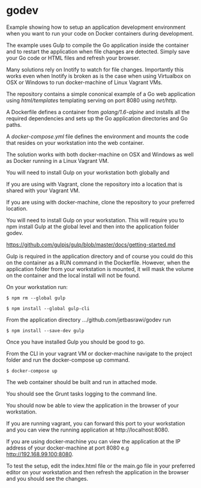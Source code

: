 # godev

Example showing how to setup an application development environment when you want to run your code on Docker containers during development.

The example uses Gulp to compile the Go application inside the container and to restart the application when file changes are detected. Simply save your Go code or HTML files and refresh your browser.

Many solutions rely on Inotify to watch for file changes. Importantly this works even when Inotify is broken as is the case when using Virtualbox on OSX or Windows to run docker-machine of Linux Vagrant VMs.

The repository contains a simple cononical example of a Go web application using *html/templates* templating serving on port 8080 using *net/http*.

A Dockerfile defines a container from *golang/1.6-alpine* and installs all the required dependencies and sets up the Go application directories and Go paths.

A *docker-compose.yml* file defines the environment and mounts the code that resides on your workstation into the web container.

The solution works with both docker-machine on OSX and Windows as well as Docker running in a Linux Vagrant VM.

You will need to install Gulp on your workstation both globally and 

If you are using with Vagrant, clone the repository into a location that is shared with your Vagrant VM.

If you are using with docker-machine, clone the repository to your preferred location. 

You will need to install Gulp on your workstation. This will require you to npm install Gulp at the global level and then into the application folder godev.

https://github.com/gulpjs/gulp/blob/master/docs/getting-started.md

Gulp is required in the application directory and of course you could do this on the container as a RUN command in the Dockerfile. However, when the application folder from your workstation is mounted, it will mask the volume on the container and the local install will not be found.

On your workstation run:

`$ npm rm --global gulp`

`$ npm install --global gulp-cli`


From the application directory .../github.com/jetbasrawi/godev run

`$ npm install --save-dev gulp`

Once you have installed Gulp you should be good to go.

From the CLI in your vagrant VM or docker-machine navigate to the project folder and run the docker-compose up command.

`$ docker-compose up`

The web container should be built and run in attached mode. 

You should see the Grunt tasks logging to the command line.

You should now be able to view the application in the browser of your workstation.

If you are running vagrant, you can forward this port to your workstation and you can view the running application at http://localhost:8080.

If you are using docker-machine you can view the application at the IP address of your docker-machine at port 8080 e.g http://192.168.99.100:8080.

To test the setup, edit the index.html file or the main.go file in your preferred editor on your workstation and then refresh the application in the browser and you should see the changes.